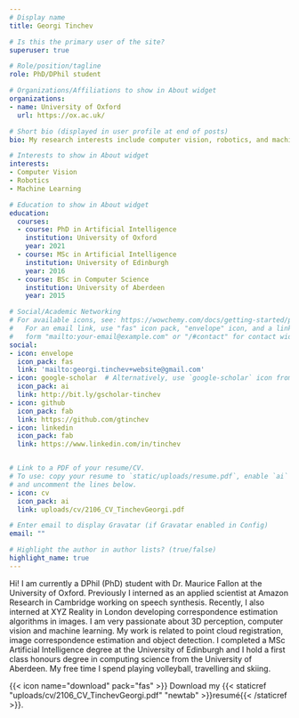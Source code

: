 ```yaml
---
# Display name
title: Georgi Tinchev

# Is this the primary user of the site?
superuser: true

# Role/position/tagline
role: PhD/DPhil student

# Organizations/Affiliations to show in About widget
organizations:
- name: University of Oxford
  url: https://ox.ac.uk/

# Short bio (displayed in user profile at end of posts)
bio: My research interests include computer vision, robotics, and machine learning.

# Interests to show in About widget
interests:
- Computer Vision
- Robotics
- Machine Learning

# Education to show in About widget
education:
  courses:
  - course: PhD in Artificial Intelligence
    institution: University of Oxford
    year: 2021
  - course: MSc in Artificial Intelligence
    institution: University of Edinburgh
    year: 2016
  - course: BSc in Computer Science
    institution: University of Aberdeen
    year: 2015

# Social/Academic Networking
# For available icons, see: https://wowchemy.com/docs/getting-started/page-builder/#icons
#   For an email link, use "fas" icon pack, "envelope" icon, and a link in the
#   form "mailto:your-email@example.com" or "/#contact" for contact widget.
social:
- icon: envelope
  icon_pack: fas
  link: 'mailto:georgi.tinchev+website@gmail.com'
- icon: google-scholar  # Alternatively, use `google-scholar` icon from `ai` icon pack
  icon_pack: ai
  link: http://bit.ly/gscholar-tinchev
- icon: github
  icon_pack: fab
  link: https://github.com/gtinchev
- icon: linkedin
  icon_pack: fab
  link: https://www.linkedin.com/in/tinchev


# Link to a PDF of your resume/CV.
# To use: copy your resume to `static/uploads/resume.pdf`, enable `ai` icons in `params.toml`, 
# and uncomment the lines below.
- icon: cv
  icon_pack: ai
  link: uploads/cv/2106_CV_TinchevGeorgi.pdf

# Enter email to display Gravatar (if Gravatar enabled in Config)
email: ""

# Highlight the author in author lists? (true/false)
highlight_name: true
---
```


Hi! I am currently a DPhil (PhD) student with Dr. Maurice Fallon at the University of Oxford. Previously I interned as an applied scientist at Amazon Research in Cambridge working on speech synthesis. Recently, I also interned at XYZ Reality in London developing correspondence estimation algorithms in images. I am very passionate about 3D perception, computer vision and machine learning. My work is related to point cloud registration, image correspondence estimation and object detection. I completed a MSc Artificial Intelligence degree at the University of Edinburgh and I hold a first class honours degree in computing science from the University of Aberdeen. My free time I spend playing volleyball, travelling and skiing.

{{< icon name="download" pack="fas" >}} Download my {{< staticref "uploads/cv/2106_CV_TinchevGeorgi.pdf" "newtab" >}}resumé{{< /staticref >}}.

